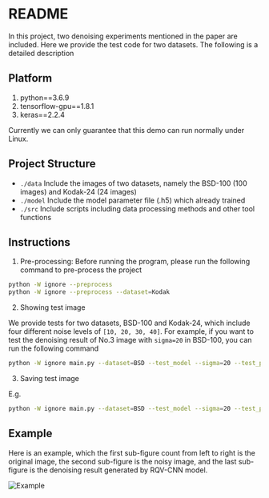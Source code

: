 # README

In this project, two denoising experiments mentioned in the paper are included. Here we provide the test code for two datasets. The following is a detailed description

## Platform

1. python==3.6.9
2. tensorflow-gpu==1.8.1
3. keras==2.2.4

Currently we can only guarantee that this demo can run normally under Linux.

## Project Structure

- `./data` Include the images of two datasets, namely the BSD-100 (100 images) and Kodak-24 (24 images)
- `./model` Include the model parameter file (.h5) which already trained
- `./src` Include scripts including data processing methods and other tool functions

## Instructions

1. Pre-processing: Before running the program, please run the following command to pre-process the project

  ```bash
  python -W ignore --preprocess 
  python -W ignore --preprocess --dataset=Kodak 
  ```

2. Showing test image

  We provide tests for two datasets, BSD-100 and Kodak-24, which include four different noise levels of `[10, 20, 30, 40]`. For example, if you want to test the denoising result of No.3 image with `sigma=20` in BSD-100, you can run the following command

  ```bash
  python -W ignore main.py --dataset=BSD --test_model --sigma=20 --test_pic_num=2 --pic_show
  ```

3. Saving test image

  E.g.

  ```bash
  python -W ignore main.py --dataset=BSD --test_model --sigma=20 --test_pic_num=2 --pic_save
  ```

## Example

Here is an example, which the first sub-figure count from left to right is the original image, the second sub-figure is the noisy image, and the last sub-figure is the denoising result generated by RQV-CNN model. 

![Example](https://github.com/tasteimage/Recuced-biquaternion-convolutional-network/blob/master/example/noise_20_2.png)
